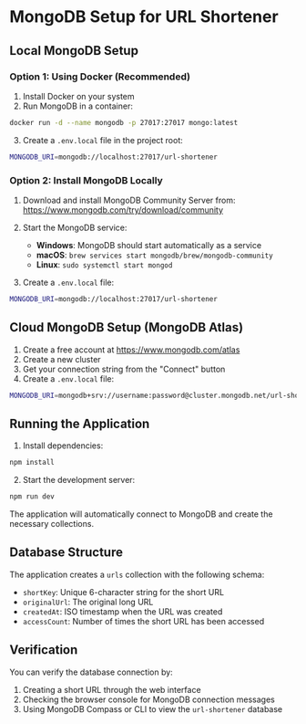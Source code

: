# MongoDB Setup for URL Shortener

## Local MongoDB Setup

### Option 1: Using Docker (Recommended)

1. Install Docker on your system
2. Run MongoDB in a container:

```bash
docker run -d --name mongodb -p 27017:27017 mongo:latest
```

3. Create a `.env.local` file in the project root:

```bash
MONGODB_URI=mongodb://localhost:27017/url-shortener
```

### Option 2: Install MongoDB Locally

1. Download and install MongoDB Community Server from: https://www.mongodb.com/try/download/community
2. Start the MongoDB service:

   - **Windows**: MongoDB should start automatically as a service
   - **macOS**: `brew services start mongodb/brew/mongodb-community`
   - **Linux**: `sudo systemctl start mongod`

3. Create a `.env.local` file:

```bash
MONGODB_URI=mongodb://localhost:27017/url-shortener
```

## Cloud MongoDB Setup (MongoDB Atlas)

1. Create a free account at https://www.mongodb.com/atlas
2. Create a new cluster
3. Get your connection string from the "Connect" button
4. Create a `.env.local` file:

```bash
MONGODB_URI=mongodb+srv://username:password@cluster.mongodb.net/url-shortener?retryWrites=true&w=majority
```

## Running the Application

1. Install dependencies:

```bash
npm install
```

2. Start the development server:

```bash
npm run dev
```

The application will automatically connect to MongoDB and create the necessary collections.

## Database Structure

The application creates a `urls` collection with the following schema:

- `shortKey`: Unique 6-character string for the short URL
- `originalUrl`: The original long URL
- `createdAt`: ISO timestamp when the URL was created
- `accessCount`: Number of times the short URL has been accessed

## Verification

You can verify the database connection by:

1. Creating a short URL through the web interface
2. Checking the browser console for MongoDB connection messages
3. Using MongoDB Compass or CLI to view the `url-shortener` database
